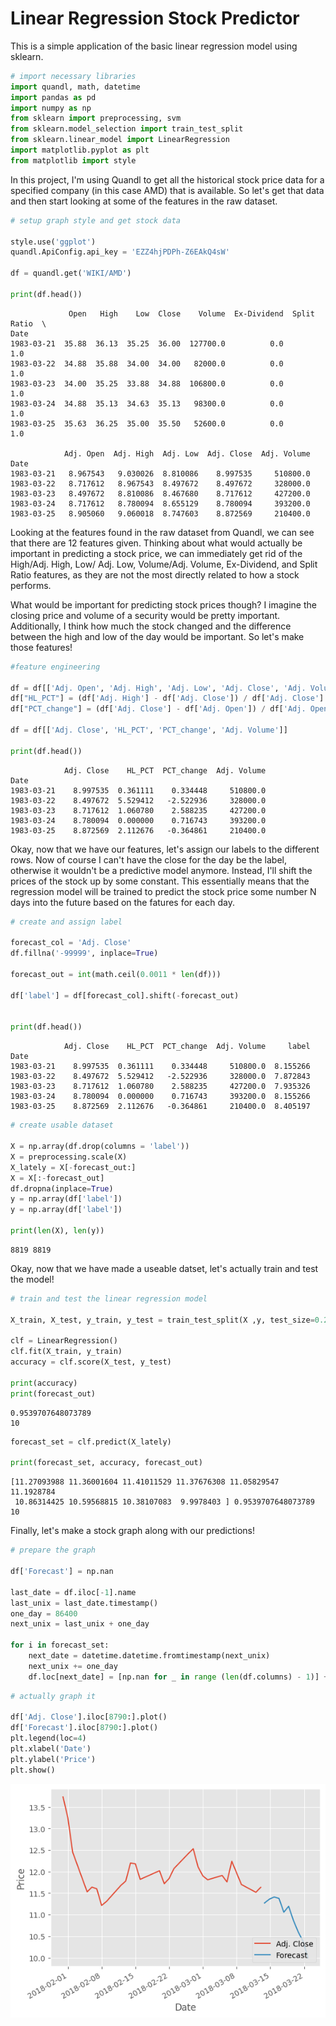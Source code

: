 # Linear Regression Stock Predictor

This is a simple application of the basic linear regression model using sklearn.


```python
# import necessary libraries
import quandl, math, datetime
import pandas as pd
import numpy as np
from sklearn import preprocessing, svm
from sklearn.model_selection import train_test_split
from sklearn.linear_model import LinearRegression
import matplotlib.pyplot as plt
from matplotlib import style
```

In this project, I'm using Quandl to get all the historical stock price data for a specified company (in this case AMD) that is available. So let's get that data and then start looking at some of the features in the raw dataset.


```python
# setup graph style and get stock data

style.use('ggplot')
quandl.ApiConfig.api_key = 'EZZ4hjPDPh-Z6EAkQ4sW'

df = quandl.get('WIKI/AMD')

print(df.head())
```

                 Open   High    Low  Close    Volume  Ex-Dividend  Split Ratio  \
    Date                                                                         
    1983-03-21  35.88  36.13  35.25  36.00  127700.0          0.0          1.0   
    1983-03-22  34.88  35.88  34.00  34.00   82000.0          0.0          1.0   
    1983-03-23  34.00  35.25  33.88  34.88  106800.0          0.0          1.0   
    1983-03-24  34.88  35.13  34.63  35.13   98300.0          0.0          1.0   
    1983-03-25  35.63  36.25  35.00  35.50   52600.0          0.0          1.0   
    
                Adj. Open  Adj. High  Adj. Low  Adj. Close  Adj. Volume  
    Date                                                                 
    1983-03-21   8.967543   9.030026  8.810086    8.997535     510800.0  
    1983-03-22   8.717612   8.967543  8.497672    8.497672     328000.0  
    1983-03-23   8.497672   8.810086  8.467680    8.717612     427200.0  
    1983-03-24   8.717612   8.780094  8.655129    8.780094     393200.0  
    1983-03-25   8.905060   9.060018  8.747603    8.872569     210400.0  
    

Looking at the features found in the raw dataset from Quandl, we can see that there are 12 features given. Thinking about what would actually be important in predicting a stock price, we can immediately get rid of the High/Adj. High, Low/ Adj. Low, Volume/Adj. Volume, Ex-Dividend, and Split Ratio features, as they are not the most directly related to how a stock performs.

What would be important for predicting stock prices though? I imagine the closing price and volume of a security would be pretty important. Additionally, I think how much the stock changed and the difference between the high and low of the day would be important. So let's make those features!


```python
#feature engineering

df = df[['Adj. Open', 'Adj. High', 'Adj. Low', 'Adj. Close', 'Adj. Volume', ]]
df["HL_PCT"] = (df['Adj. High'] - df['Adj. Close']) / df['Adj. Close'] * 100.0
df["PCT_change"] = (df['Adj. Close'] - df['Adj. Open']) / df['Adj. Open'] * 100.0

df = df[['Adj. Close', 'HL_PCT', 'PCT_change', 'Adj. Volume']]

print(df.head())
```

                Adj. Close    HL_PCT  PCT_change  Adj. Volume
    Date                                                     
    1983-03-21    8.997535  0.361111    0.334448     510800.0
    1983-03-22    8.497672  5.529412   -2.522936     328000.0
    1983-03-23    8.717612  1.060780    2.588235     427200.0
    1983-03-24    8.780094  0.000000    0.716743     393200.0
    1983-03-25    8.872569  2.112676   -0.364861     210400.0
    

Okay, now that we have our features, let's assign our labels to the different rows. Now of course I can't have the close for the day be the label, otherwise it wouldn't be a predictive model anymore. Instead, I'll shift the prices of the stock up by some constant. This essentially means that the regression model will be trained to predict the stock price some number N days into the future based on the fatures for each day.


```python
# create and assign label

forecast_col = 'Adj. Close'
df.fillna('-99999', inplace=True)

forecast_out = int(math.ceil(0.0011 * len(df)))

df['label'] = df[forecast_col].shift(-forecast_out)


print(df.head())
```

                Adj. Close    HL_PCT  PCT_change  Adj. Volume     label
    Date                                                               
    1983-03-21    8.997535  0.361111    0.334448     510800.0  8.155266
    1983-03-22    8.497672  5.529412   -2.522936     328000.0  7.872843
    1983-03-23    8.717612  1.060780    2.588235     427200.0  7.935326
    1983-03-24    8.780094  0.000000    0.716743     393200.0  8.155266
    1983-03-25    8.872569  2.112676   -0.364861     210400.0  8.405197
    


```python
# create usable dataset

X = np.array(df.drop(columns = 'label'))
X = preprocessing.scale(X)
X_lately = X[-forecast_out:]
X = X[:-forecast_out]
df.dropna(inplace=True)
y = np.array(df['label'])
y = np.array(df['label'])

print(len(X), len(y))
```

    8819 8819
    

Okay, now that we have made a useable datset, let's actually train and test the model!


```python
# train and test the linear regression model

X_train, X_test, y_train, y_test = train_test_split(X ,y, test_size=0.2)

clf = LinearRegression()
clf.fit(X_train, y_train)
accuracy = clf.score(X_test, y_test)

print(accuracy)
print(forecast_out)
```

    0.9539707648073789
    10
    


```python
forecast_set = clf.predict(X_lately)

print(forecast_set, accuracy, forecast_out)
```

    [11.27093988 11.36001604 11.41011529 11.37676308 11.05829547 11.1928784
     10.86314425 10.59568815 10.38107083  9.9978403 ] 0.9539707648073789 10
    

Finally, let's make a stock graph along with our predictions!


```python
# prepare the graph

df['Forecast'] = np.nan

last_date = df.iloc[-1].name
last_unix = last_date.timestamp()
one_day = 86400
next_unix = last_unix + one_day

for i in forecast_set:
    next_date = datetime.datetime.fromtimestamp(next_unix)
    next_unix += one_day
    df.loc[next_date] = [np.nan for _ in range (len(df.columns) - 1)] + [i]
```


```python
# actually graph it

df['Adj. Close'].iloc[8790:].plot()
df['Forecast'].iloc[8790:].plot()
plt.legend(loc=4)
plt.xlabel('Date')
plt.ylabel('Price')
plt.show()
```


    
![png](output_15_0.png)
    

